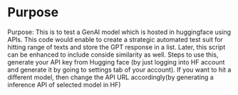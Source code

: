 # Purpose
Purpose: This is to test a GenAI model which is hosted in huggingface using APIs. This code would enable to create a strategic automated test suit for hitting range of texts and store the GPT response in a list. Later, this script can be enhanced to include conside similarity as well. 
Steps to use this, generate your API key from Hugging face (by just logging into HF account and generate it by going to settings tab of your account). 
If you want to hit a different model, then change the API URL accordingly(by generating a inference API of selected model in HF)
